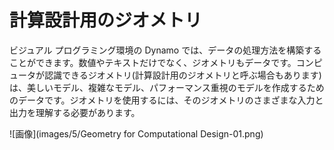 

# 計算設計用のジオメトリ

ビジュアル プログラミング環境の Dynamo では、データの処理方法を構築することができます。数値やテキストだけでなく、ジオメトリもデータです。コンピュータが認識できるジオメトリ(計算設計用のジオメトリと呼ぶ場合もあります)は、美しいモデル、複雑なモデル、パフォーマンス重視のモデルを作成するためのデータです。ジオメトリを使用するには、そのジオメトリのさまざまな入力と出力を理解する必要があります。

![画像](images/5/Geometry for Computational Design-01.png)

